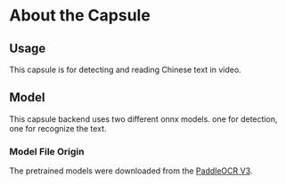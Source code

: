 # About the Capsule
## Usage
This capsule is for detecting and reading Chinese text in video. 

## Model
This capsule backend uses two different onnx models. one for detection, one for recognize the text.
###  Model File Origin
The pretrained models were downloaded from the [PaddleOCR V3][PaddleOCR V3]. 

[PaddleOCR V3]: https://github.com/PaddlePaddle/PaddleOCR/blob/release/2.6rc/doc/doc_ch/models_list.md
